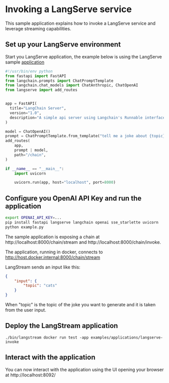 # Invoking a LangServe service

This sample application explains how to invoke a LangServe service and leverage streaming capabilities.

## Set up your LangServe environment

Start you LangServe application, the example below is using the LangServe sample [application](https://github.com/langchain-ai/langserve)

```python
#!/usr/bin/env python
from fastapi import FastAPI
from langchain.prompts import ChatPromptTemplate
from langchain.chat_models import ChatAnthropic, ChatOpenAI
from langserve import add_routes


app = FastAPI(
  title="LangChain Server",
  version="1.0",
  description="A simple api server using Langchain's Runnable interfaces",
)

model = ChatOpenAI()
prompt = ChatPromptTemplate.from_template("tell me a joke about {topic}")
add_routes(
    app,
    prompt | model,
    path="/chain",
)

if __name__ == "__main__":
    import uvicorn

    uvicorn.run(app, host="localhost", port=8000)
```

## Configure you OpenAI API Key and run the application

```bash
export OPENAI_API_KEY=...
pip install fastapi langserve langchain openai sse_starlette uvicorn
python example.py
```

The sample application is exposing a chain at http://localhost:8000/chain/stream and http://localhost:8000/chain/invoke.

The application, running in docker, connects to http://host.docker.internal:8000/chain/stream

LangStream sends an input like this:

```json
{
    "input": {
        "topic": "cats"
    }
}
```

When "topic" is the topic of the joke you want to generate and it is taken from the user input.

## Deploy the LangStream application
```
./bin/langstream docker run test -app examples/applications/langserve-invoke
```

## Interact with the application

You can now interact with the application using the UI opening your browser at http://localhost:8092/
